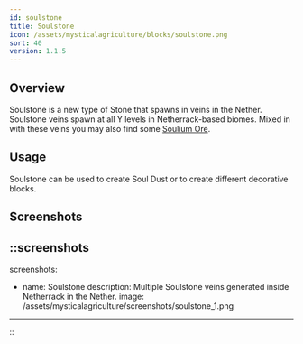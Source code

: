```yaml
---
id: soulstone
title: Soulstone
icon: /assets/mysticalagriculture/blocks/soulstone.png
sort: 40
version: 1.1.5
---
```


## Overview

Soulstone is a new type of Stone that spawns in veins in the Nether. Soulstone veins spawn at all Y levels in Netherrack-based biomes. Mixed in with these veins you may also find some [Soulium Ore](soulium-ore.md).

## Usage

Soulstone can be used to create Soul Dust or to create different decorative blocks.

## Screenshots

::screenshots
---
screenshots:
  - name: Soulstone
    description: Multiple Soulstone veins generated inside Netherrack in the Nether.
    image: /assets/mysticalagriculture/screenshots/soulstone_1.png
---
::
